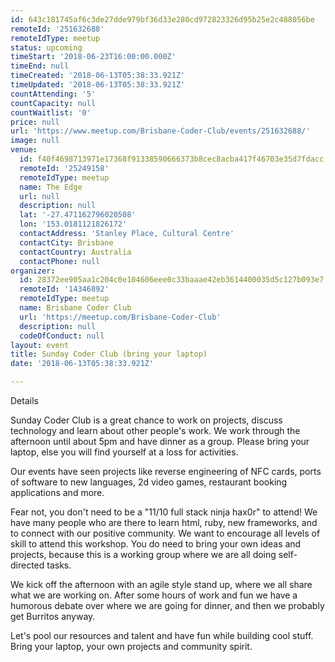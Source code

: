```yaml
---
id: 643c181745af6c3de27dde979bf36d33e280cd972823326d95b25e2c488056be
remoteId: '251632688'
remoteIdType: meetup
status: upcoming
timeStart: '2018-06-23T16:00:00.000Z'
timeEnd: null
timeCreated: '2018-06-13T05:38:33.921Z'
timeUpdated: '2018-06-13T05:38:33.921Z'
countAttending: '5'
countCapacity: null
countWaitlist: '0'
price: null
url: 'https://www.meetup.com/Brisbane-Coder-Club/events/251632688/'
image: null
venue:
  id: f40f4698713971e17368f91338590666373b8cec8acba417f46703e35d7fdacc
  remoteId: '25249158'
  remoteIdType: meetup
  name: The Edge
  url: null
  description: null
  lat: '-27.471162796020508'
  lon: '153.0181121826172'
  contactAddress: 'Stanley Place, Cultural Centre'
  contactCity: Brisbane
  contactCountry: Australia
  contactPhone: null
organizer:
  id: 28372ee905aa1c204c0e104606eee0c33baaae42eb3614400035d5c127b093e7
  remoteId: '14346892'
  remoteIdType: meetup
  name: Brisbane Coder Club
  url: 'https://meetup.com/Brisbane-Coder-Club'
  description: null
  codeOfConduct: null
layout: event
title: Sunday Coder Club (bring your laptop)
date: '2018-06-13T05:38:33.921Z'

---
```

<p>Details</p> <p>Sunday Coder Club is a great chance to work on projects, discuss technology and learn about other people's work. We work through the afternoon until about 5pm and have dinner as a group. Please bring your laptop, else you will find yourself at a loss for activities.</p> <p>Our events have seen projects like reverse engineering of NFC cards, ports of software to new languages, 2d video games, restaurant booking applications and more.</p> <p>Fear not, you don't need to be a "11/10 full stack ninja hax0r" to attend! We have many people who are there to learn html, ruby, new frameworks, and to connect with our positive community. We want to encourage all levels of skill to attend this workshop. You do need to bring your own ideas and projects, because this is a working group where we are all doing self-directed tasks.</p> <p>We kick off the afternoon with an agile style stand up, where we all share what we are working on. After some hours of work and fun we have a humorous debate over where we are going for dinner, and then we probably get Burritos anyway.</p> <p>Let's pool our resources and talent and have fun while building cool stuff. Bring your laptop, your own projects and community spirit.</p>
